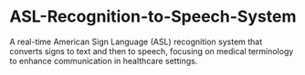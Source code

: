 # ASL-Recognition-to-Speech-System
A real-time American Sign Language (ASL) recognition system that converts signs to text and then to speech, focusing on medical terminology to enhance communication in healthcare settings.
